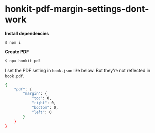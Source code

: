 # honkit-pdf-margin-settings-dont-work

**Install dependencies**

```bash
$ npm i
```

**Create PDF**

```bash
$ npx honkit pdf
```

I set the PDF setting in `book.json` like below.
But they're not reflected in `book.pdf`.

```bash
{
    "pdf": {
        "margin": {
            "top": 0,
            "right": 0,
            "bottom": 0,
            "left": 0
        }
    }
}
```
